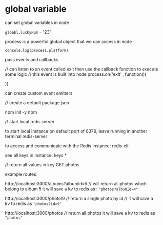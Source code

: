 # global variable

can set global variables in node

`gloabl.luckyNum` = '23'

process is a powerful global object that we can access in node

`console.log(process.platform)`

pass events and callbacks

// can listen to an event called exit then use the callback function to execute some logic
// this event is built into node
process.on('exit' , function(){

})

can create custom event emitters



// create a default package.json

 npm init -y
 npm 


 // start local redis server

to start local instance on default port of 6379, leave running in another terminal
 redis-server

to access and communicate with the Redis instance:
redis-cli

see all keys in instance:
keys *

// return all values in key
GET photos 



example routes:

http://localhost:3000/albums?albumId=5
// will return all photos which belong to album 5
it will save a kv to redis as : `"photos?albumId=4"`

http://localhost:3000/photo/9
// return a single photo by id
// it will save a kv to redis as `"photos?id=9"`

http://localhost:3000/photos
// return all photos
it will save a kv to redis as `"photos"`

